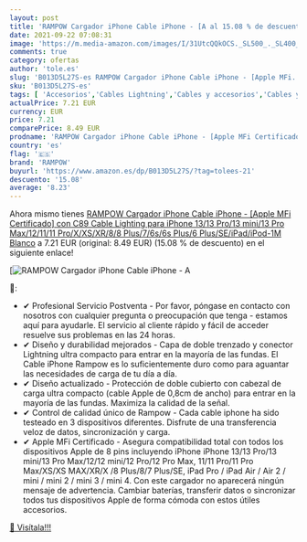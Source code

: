 ```yaml
---
layout: post
title: 'RAMPOW Cargador iPhone Cable iPhone - [A al 15.08 % de descuento'
date: 2021-09-22 07:08:31
image: 'https://m.media-amazon.com/images/I/31UtcQQkOCS._SL500_._SL400_.jpg'
comments: true
category: ofertas
author: 'tole.es'
slug: 'B013D5L27S-es RAMPOW Cargador iPhone Cable iPhone - [Apple MFi...'
sku: 'B013D5L27S-es'
tags: [ 'Accesorios','Cables Lightning','Cables y accesorios','Cables y conectores','Informática','iphone','rampow', ]
actualPrice: 7.21 EUR
currency: EUR
price: 7.21
comparePrice: 8.49 EUR
prodname: 'RAMPOW Cargador iPhone Cable iPhone - [Apple MFi Certificado] con C89 Cable Lighting para iPhone 13/13 Pro/13 mini/13 Pro Max/12/11/11 Pro/X/XS/XR/8/8 Plus/7/6s/6s Plus/6 Plus/SE/iPad/iPod-1M  Blanco'
country: 'es'
flag: '🇪🇸'
brand: 'RAMPOW'
buyurl: 'https://www.amazon.es/dp/B013D5L27S/?tag=tolees-21'
descuento: '15.08'
average: '8.23'
---
```


Ahora mismo tienes [RAMPOW Cargador iPhone Cable iPhone - [Apple MFi Certificado] con C89 Cable Lighting para iPhone 13/13 Pro/13 mini/13 Pro Max/12/11/11 Pro/X/XS/XR/8/8 Plus/7/6s/6s Plus/6 Plus/SE/iPad/iPod-1M  Blanco](https://www.amazon.es/dp/B013D5L27S/?tag=tolees-21) a 7.21 EUR (original: 8.49 EUR) (15.08 %  de descuento) en el siguiente enlace!

[![RAMPOW Cargador iPhone Cable iPhone - [A](https://m.media-amazon.com/images/I/31UtcQQkOCS._SL500_._SL400_.jpg)](https://www.amazon.es/dp/B013D5L27S/?tag=tolees-21)

🔎:

- ✔ Profesional Servicio Postventa - Por favor, póngase en contacto con nosotros con cualquier pregunta o preocupación que tenga - estamos aquí para ayudarle. El servicio al cliente rápido y fácil de acceder resuelve sus problemas en las 24 horas.
- ✔ Diseño y durabilidad mejorados - Capa de doble trenzado y conector Lightning ultra compacto para entrar en la mayoría de las fundas. El Cable iPhone Rampow es lo suficientemente duro como para aguantar las necesidades de carga de tu día a día.
- ✔ Diseño actualizado - Protección de doble cubierto con cabezal de carga ultra compacto (cable Apple de 0,8cm de ancho) para entrar en la mayoría de las fundas. Maximiza la calidad de la señal.
- ✔ Control de calidad único de Rampow - Cada cable iphone ha sido testeado en 3 dispositivos diferentes. Disfrute de una transferencia veloz de datos, sincronización y carga.
- ✔ Apple MFi Certificado - Asegura compatibilidad total con todos los dispositivos Apple de 8 pins incluyendo iPhone iPhone 13/13 Pro/13 mini/13 Pro Max/12/12 mini/12 Pro/12 Pro Max, 11/11 Pro/11 Pro Max/XS/XS MAX/XR/X /8 Plus/8/7 Plus/SE, iPad Pro / iPad Air / Air 2 / mini / mini 2 / mini 3 / mini 4. Con este cargador no aparecerá ningún mensaje de advertencia. Cambiar baterías, transferir datos o sincronizar todos tus dispositivos Apple de forma cómoda con estos útiles accesorios.

[🛒 Visítala!!!](https://www.amazon.es/dp/B013D5L27S/?tag=tolees-21)
